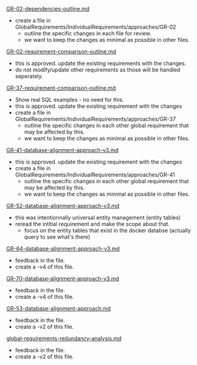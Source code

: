 [GR-02-dependencies-outline.md](../approaches/GR-02-dependencies-outline.md)
- create a file in GlobalRequirements/IndividualRequirements/approaches/GR-02
  - outline the specific changes in each file for review.
  - we want to keep the changes as minimal as possible in other files.

[GR-02-requirement-comparison-outline.md](../approaches/GR-02-requirement-comparison-outline.md)
- this is approved. update the existing requirements with the changes.
- do not modify/update other requirements as those will be handled seperately.

[GR-37-requirement-comparison-outline.md](../approaches/GR-37-requirement-comparison-outline.md)
- Show real SQL examples - no need for this.
- this is approved. update the existing requirement with the changes
- create a file in GlobalRequirements/IndividualRequirements/approaches/GR-37
  - outline the specific changes in each other global requirement that may be affected by this.
  - we want to keep the changes as minimal as possible in other files.

[GR-41-database-alignment-approach-v3.md](../approaches/GR-41-database-alignment-approach-v3.md)
- this is approved. update the existing requirement with the changes
- create a file in GlobalRequirements/IndividualRequirements/approaches/GR-41
  - outline the specific changes in each other global requirement that may be affected by this.
  - we want to keep the changes as minimal as possible in other files.

[GR-52-database-alignment-approach-v3.md](../approaches/GR-52-database-alignment-approach-v3.md)
- this was intentionnally universal entity management (entity tables)
- reread the intitial requirement and make the scope about that.
  - focus on the entity tables that exist in the docker databse (actually query to see what's there)

[GR-64-database-alignment-approach-v3.md](../approaches/GR-64-database-alignment-approach-v3.md)
- feedback in the file.
- create a -v4 of this file.

[GR-70-database-alignment-approach-v3.md](../approaches/GR-70-database-alignment-approach-v3.md)
- feedback in the file.
- create a -v4 of this file.

[GR-53-database-alignment-approach.md](../approaches/GR-53-database-alignment-approach.md)
- feedback in the file.
- create a -v2 of this file.

[global-requirements-redundancy-analysis.md](../approaches/global-requirements-redundancy-analysis.md)
- feedback in the file.
- create a -v2 of this file.
